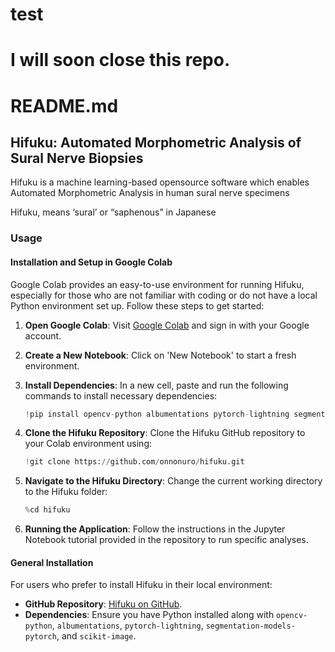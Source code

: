 # test 
# I will soon close this repo.


# README.md

## Hifuku: Automated Morphometric Analysis of Sural Nerve Biopsies
Hifuku is a machine learning-based opensource software which enables Automated Morphometric Analysis in human sural nerve specimens

Hifuku, means ‘sural’ or “saphenous” in Japanese

### Usage

#### Installation and Setup in Google Colab
Google Colab provides an easy-to-use environment for running Hifuku, especially for those who are not familiar with coding or do not have a local Python environment set up. Follow these steps to get started:

1. **Open Google Colab**: Visit [Google Colab](https://colab.research.google.com/) and sign in with your Google account.

2. **Create a New Notebook**: Click on 'New Notebook' to start a fresh environment.

3. **Install Dependencies**: In a new cell, paste and run the following commands to install necessary dependencies:
   ```python
   !pip install opencv-python albumentations pytorch-lightning segmentation-models-pytorch scikit-image
   ```

4. **Clone the Hifuku Repository**: Clone the Hifuku GitHub repository to your Colab environment using:
   ```python
   !git clone https://github.com/onnonuro/hifuku.git
   ```

5. **Navigate to the Hifuku Directory**: Change the current working directory to the Hifuku folder:
   ```python
   %cd hifuku
   ```

6. **Running the Application**: Follow the instructions in the Jupyter Notebook tutorial provided in the repository to run specific analyses.

#### General Installation
For users who prefer to install Hifuku in their local environment:
- **GitHub Repository**: [Hifuku on GitHub](https://github.com/onnonuro/hifuku.git).
- **Dependencies**: Ensure you have Python installed along with `opencv-python`, `albumentations`, `pytorch-lightning`, `segmentation-models-pytorch`, and `scikit-image`.
